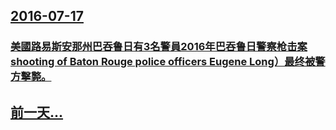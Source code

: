 ## [2016-07-17](/zh/news/2016/07/17/index.md)

### [美國路易斯安那州巴吞鲁日有3名警員2016年巴吞鲁日警察枪击案 shooting of Baton Rouge police officers Eugene Long）最终被警方擊斃。 ](/zh/news/2016/07/17/美國路易斯安那州巴吞鲁日有3名警員2016年巴吞鲁日警察枪击案-shooting-of-Baton-Rouge-poli.md)
## [前一天...](/zh/news/2016/07/16/index.md)

